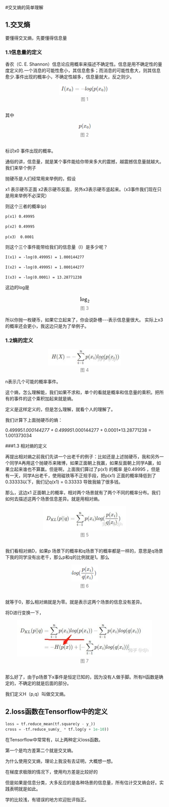 #交叉熵的简单理解
## 1.交叉熵

要懂得交叉熵，先要懂得信息量

### 1.1信息量的定义

香农（C. E. Shannon）信息论应用概率来描述不确定性。信息是用不确定性的量度定义的.一个消息的可能性愈小，其信息愈多；而消息的可能性愈大，则其信息愈少.事件出现的概率小，不确定性越多，信息量就大，反之则少。

<div align=center>
	<img src="images/fuction1.png">
</div>
<div align=center><font color="gray">图 1</font></div>
<br>

其中
<div align=center>
	<img src="images/fuction2.png">
</div>
<div align=center><font color="gray">图 2</font></div>
<br>

标识x0 事件出现的概率。

通俗的讲，信息量，就是某个事件能给你带来多大的震撼，越震撼信息量就越大。我们来举个例子

抛硬币是人们经常用来举例的，假设

x1 表示硬币正面 x2表示硬币反面，另外x3表示硬币竖起来。（x3事件我们现在只是用来举例不必深究）

则这个三者的概率(p)

```
p(x1) 0.49995

p(x2) 0.49995

p(x3） 0.0001
```


则这个三个事件能带给我们的信息量（I）是多少呢？

```
I(x1) = -log(0.49995) = 1.000144277

I(x2) = -log(0.49995) = 1.000144277

I(x3) = -log(0.0001) = 13.28771238
```

这边的log是
<div align=center>
	<img src="images/fuction3.png">
</div>
<div align=center><font color="gray">图 3</font></div>
<br>
所以你抛一枚硬币，如果它立起来了，你会说卧槽---表示信息量很大。 实际上x3 的概率还会更小，我这边只是为了举例子。



### 1.2熵的定义

<div align=center>
	<img src="images/fuction4.jpg">
</div>
<div align=center><font color="gray">图 4</font></div>
<br>
n表示几个可能的概率事件。

这个熵，怎么理解能，我们如果不求和，单个的看就是概率和信息量的乘积。把所有的事件的这个乘积加起来就是熵。

定义是这样定义的，但是怎么理解，就看个人的理解了。

我们计算下上面抛硬币的熵：

0.49995*1.000144277 + 0.49995*1.000144277 + 0.0001*13.28771238 = 1.001373034

###1.3 相对熵的定义

再提出相对熵之前我们先讲一个出老千的例子：比如还是上述抛硬币，我和另外一个同学A再用这个抛硬币来赌博，如果正面朝上我赢，如果反面朝上同学A赢，如果立起来谁也不算赢。但是啊，上面我们算过了p(x1) 的概率 是0.49995 ，但是有一天，同学A出老千，使用磁铁等不正规手段，把p(x1) 正面的概率降低到了0.33333以下，我们记q(x1) = 0.33333 导致我输了很多钱。

那么，这边x1 正面朝上的概率，相对两个场景就有了两个不同的概率分布。我们如何去描述这两个场景信息差异。就是用相对熵。
<div align=center>
	<img src="images/fuction5.jpg">
</div>
<div align=center><font color="gray">图 5</font></div>
<br>



我们看相对熵D，如果p 场景下的概率和q场景下的概率都是一样的，意思是q场景下我的同学没有出老千，那么p和q的比例就是1。那么
<div align=center>
	<img src="images/fuction6.png">
</div>
<div align=center><font color="gray">图 6</font></div>
<br>

就等于0，那么相对熵就是为零。就是表示这两个场景的信息没有差异。

将D进行变换一下，
<div align=center>
	<img src="images/fuction7.jpg">
</div>
<div align=center><font color="gray">图 7</font></div>
<br>

那么好了，由于p场景下x事件是恒定已知的，因为没有人做手脚。所有H函数是确定的，不确定的就是后面的部分。


我们定义H（p,q）叫做交叉熵。

## 2.loss函数在Tensorflow中的定义

```python
loss = tf.reduce_mean(tf.square(y - y_))
cross = -tf.reduce_sum(y_ * tf.log(y + 1e-10))
```

在Tensorflow中常常有，以上两种定义loss函数。

第一个是均方差第二个就是交叉熵。


为什么使用交叉熵，理论上我没有去证明，大概想一想。

在梯度求极限的情况下，使用均方差是比较好的

但是如果是信息分类，大多反应的是各种场景的信息量，所有估计交叉熵会好。实践表明就是如此。


学的比较浅，有错误的地方欢迎批评指正。
